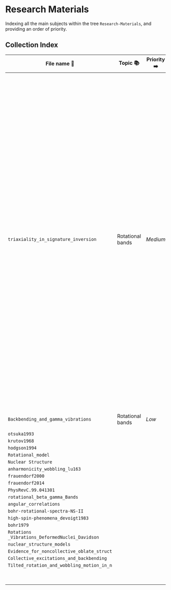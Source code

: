 # Research Materials

Indexing all the main subjects within the tree `Research-Materials`, and providing an order of priority.

## Collection Index

| File name 📄                                    | Topic 📚         | Priority ➡️ | File location 🔎                                                                                                                                                         | Main ideas ⭐️                                                                                                                                                                                                                                                                                                                                                                                                                                                                                                                                                                                                                                                                                                                                                                                                                |
| ----------------------------------------------- | ---------------- | ----------- | ------------------------------------------------------------------------------------------------------------------------------------------------------------------------ | ----------------------------------------------------------------------------------------------------------------------------------------------------------------------------------------------------------------------------------------------------------------------------------------------------------------------------------------------------------------------------------------------------------------------------------------------------------------------------------------------------------------------------------------------------------------------------------------------------------------------------------------------------------------------------------------------------------------------------------------------------------------------------------------------------------------------------- |
| `triaxiality_in_signature_inversion`            | Rotational bands | _Medium_    | `/Users/robertpoenaru/Library/Mobile Documents/com~apple~CloudDocs/Work/Pipeline/DFT/nuclear-structure-theory/Research-Materials/triaxiality_in_signature_inversion.pdf` | Rotational bands with (Th11/2)'(vh11/2)' configurations are studied using a particle-rotor model in which a proton and a neutron quasiparticles interacting through a zero-range force are coupled with a triaxial rotor. It is shown for 124 Cs that one can reproduce the signature dependence of energy and B(M1)/B(E2) ratio best when one takes into account y-deformations with irrotational-flow moment of inertia in addition to the proton-neutron interaction proposed by Semmes and Ragnarsson. Including both effects, a systematic calculation of signature splittings is performed for Cs, La isotopes and N =75 isotones to be compared with experiments. Discussions are also done on the deficiencies of the cranking model concerning its applicability to signature inversion phenomena in odd-odd nuclei. |
|                                                 |
| `Backbending_and_gamma_vibrations`              | Rotational bands | _Low_       | `/Users/robertpoenaru/Library/Mobile Documents/com~apple~CloudDocs/Work/Pipeline/DFT/nuclear-structure-theory/Research-Materials/Backbending_and_gamma_vibrations.pdf`   |                                                                                                                                                                                                                                                                                                                                                                                                                                                                                                                                                                                                                                                                                                                                                                                                                               |
| `otsuka1993`                                    |                  |             |                                                                                                                                                                          |                                                                                                                                                                                                                                                                                                                                                                                                                                                                                                                                                                                                                                                                                                                                                                                                                               |
| `krutov1968`                                    |                  |             |                                                                                                                                                                          |                                                                                                                                                                                                                                                                                                                                                                                                                                                                                                                                                                                                                                                                                                                                                                                                                               |
| `hodgson1994`                                   |                  |             |                                                                                                                                                                          |                                                                                                                                                                                                                                                                                                                                                                                                                                                                                                                                                                                                                                                                                                                                                                                                                               |
| `Rotational_model`                              |                  |             |                                                                                                                                                                          |                                                                                                                                                                                                                                                                                                                                                                                                                                                                                                                                                                                                                                                                                                                                                                                                                               |
| `Nuclear Structure`                             |                  |             |                                                                                                                                                                          |                                                                                                                                                                                                                                                                                                                                                                                                                                                                                                                                                                                                                                                                                                                                                                                                                               |
| `anharmonicity_wobbling_lu163`                  |                  |             |                                                                                                                                                                          |                                                                                                                                                                                                                                                                                                                                                                                                                                                                                                                                                                                                                                                                                                                                                                                                                               |
| `frauendorf2000`                                |                  |             |                                                                                                                                                                          |                                                                                                                                                                                                                                                                                                                                                                                                                                                                                                                                                                                                                                                                                                                                                                                                                               |
| `frauendorf2014`                                |                  |             |                                                                                                                                                                          |                                                                                                                                                                                                                                                                                                                                                                                                                                                                                                                                                                                                                                                                                                                                                                                                                               |
| `PhysRevC.99.041301`                            |                  |             |                                                                                                                                                                          |                                                                                                                                                                                                                                                                                                                                                                                                                                                                                                                                                                                                                                                                                                                                                                                                                               |
| `rotational_beta_gamma_Bands`                   |                  |             |                                                                                                                                                                          |                                                                                                                                                                                                                                                                                                                                                                                                                                                                                                                                                                                                                                                                                                                                                                                                                               |
| `angular_correlations`                          |                  |             |                                                                                                                                                                          |                                                                                                                                                                                                                                                                                                                                                                                                                                                                                                                                                                                                                                                                                                                                                                                                                               |
| `bohr-rotational-spectra-NS-II`                 |                  |             |                                                                                                                                                                          |                                                                                                                                                                                                                                                                                                                                                                                                                                                                                                                                                                                                                                                                                                                                                                                                                               |
| `high-spin-phenomena_devoigt1983`               |                  |             |                                                                                                                                                                          |                                                                                                                                                                                                                                                                                                                                                                                                                                                                                                                                                                                                                                                                                                                                                                                                                               |
| `bohr1979`                                      |                  |             |                                                                                                                                                                          |                                                                                                                                                                                                                                                                                                                                                                                                                                                                                                                                                                                                                                                                                                                                                                                                                               |
| `Rotations _Vibrations_DeformedNuclei_Davidson` |                  |             |                                                                                                                                                                          |                                                                                                                                                                                                                                                                                                                                                                                                                                                                                                                                                                                                                                                                                                                                                                                                                               |
|     `nuclear_structure_models`                                            |                  |             |                                                                                                                                                                          |                                                                                                                                                                                                                                                                                                                                                                                                                                                                                                                                                                                                                                                                                                                                                                                                                               |
|       `Evidence_for_noncollective_oblate_struct`                                          |                  |             |                                                                                                                                                                          |                                                                                                                                                                                                                                                                                                                                                                                                                                                                                                                                                                                                                                                                                                                                                                                                                               |
| `Collective_excitations_and_backbending`                                                |                  |             |                                                                                                                                                                          |                                                                                                                                                                                                                                                                                                                                                                                                                                                                                                                                                                                                                                                                                                                                                                                                                               |
| `Tilted_rotation_and_wobbling_motion_in_n`                                                |                  |             |                                                                                                                                                                          |                                                                                                                                                                                                                                                                                                                                                                                                                                                                                                                                                                                                                                                                                                                                                                                                                               |
|                                                 |                  |             |                                                                                                                                                                          |                                                                                                                                                                                                                                                                                                                                                                                                                                                                                                                                                                                                                                                                                                                                                                                                                               |
|                                                 |                  |             |                                                                                                                                                                          |                                                                                                                                                                                                                                                                                                                                                                                                                                                                                                                                                                                                                                                                                                                                                                                                                               |
|                                                 |                  |             |                                                                                                                                                                          |                                                                                                                                                                                                                                                                                                                                                                                                                                                                                                                                                                                                                                                                                                                                                                                                                               |
|                                                 |                  |             |                                                                                                                                                                          |                                                                                                                                                                                                                                                                                                                                                                                                                                                                                                                                                                                                                                                                                                                                                                                                                               |
|                                                 |                  |             |                                                                                                                                                                          |                                                                                                                                                                                                                                                                                                                                                                                                                                                                                                                                                                                                                                                                                                                                                                                                                               |
|                                                 |                  |             |                                                                                                                                                                          |                                                                                                                                                                                                                                                                                                                                                                                                                                                                                                                                                                                                                                                                                                                                                                                                                               |
|                                                 |                  |             |                                                                                                                                                                          |                                                                                                                                                                                                                                                                                                                                                                                                                                                                                                                                                                                                                                                                                                                                                                                                                               |
|                                                 |                  |             |                                                                                                                                                                          |                                                                                                                                                                                                                                                                                                                                                                                                                                                                                                                                                                                                                                                                                                                                                                                                                               |
